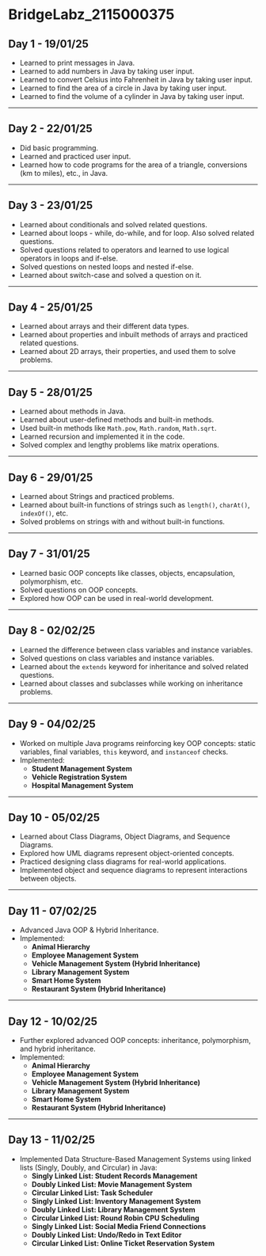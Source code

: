 # BridgeLabz_2115000375

## Day 1 - 19/01/25
- Learned to print messages in Java.
- Learned to add numbers in Java by taking user input.
- Learned to convert Celsius into Fahrenheit in Java by taking user input.
- Learned to find the area of a circle in Java by taking user input.
- Learned to find the volume of a cylinder in Java by taking user input.

---

## Day 2 - 22/01/25
- Did basic programming.
- Learned and practiced user input.
- Learned how to code programs for the area of a triangle, conversions (km to miles), etc., in Java.

---

## Day 3 - 23/01/25
- Learned about conditionals and solved related questions.
- Learned about loops - while, do-while, and for loop. Also solved related questions.
- Solved questions related to operators and learned to use logical operators in loops and if-else.
- Solved questions on nested loops and nested if-else.
- Learned about switch-case and solved a question on it.

---

## Day 4 - 25/01/25
- Learned about arrays and their different data types.
- Learned about properties and inbuilt methods of arrays and practiced related questions.
- Learned about 2D arrays, their properties, and used them to solve problems.

---

## Day 5 - 28/01/25
- Learned about methods in Java.
- Learned about user-defined methods and built-in methods.
- Used built-in methods like `Math.pow`, `Math.random`, `Math.sqrt`.
- Learned recursion and implemented it in the code.
- Solved complex and lengthy problems like matrix operations.

---

## Day 6 - 29/01/25
- Learned about Strings and practiced problems.
- Learned about built-in functions of strings such as `length()`, `charAt()`, `indexOf()`, etc.
- Solved problems on strings with and without built-in functions.

---

## Day 7 - 31/01/25
- Learned basic OOP concepts like classes, objects, encapsulation, polymorphism, etc.
- Solved questions on OOP concepts.
- Explored how OOP can be used in real-world development.

---

## Day 8 - 02/02/25
- Learned the difference between class variables and instance variables.
- Solved questions on class variables and instance variables.
- Learned about the `extends` keyword for inheritance and solved related questions.
- Learned about classes and subclasses while working on inheritance problems.

---

## Day 9 - 04/02/25
- Worked on multiple Java programs reinforcing key OOP concepts: static variables, final variables, `this` keyword, and `instanceof` checks.
- Implemented:
  - **Student Management System**
  - **Vehicle Registration System**
  - **Hospital Management System**
  
---

## Day 10 - 05/02/25
- Learned about Class Diagrams, Object Diagrams, and Sequence Diagrams.
- Explored how UML diagrams represent object-oriented concepts.
- Practiced designing class diagrams for real-world applications.
- Implemented object and sequence diagrams to represent interactions between objects.

---

## Day 11 - 07/02/25
- Advanced Java OOP & Hybrid Inheritance.
- Implemented:
  - **Animal Hierarchy**
  - **Employee Management System**
  - **Vehicle Management System (Hybrid Inheritance)**
  - **Library Management System**
  - **Smart Home System**
  - **Restaurant System (Hybrid Inheritance)**

---

## Day 12 - 10/02/25
- Further explored advanced OOP concepts: inheritance, polymorphism, and hybrid inheritance.
- Implemented:
  - **Animal Hierarchy**
  - **Employee Management System**
  - **Vehicle Management System (Hybrid Inheritance)**
  - **Library Management System**
  - **Smart Home System**
  - **Restaurant System (Hybrid Inheritance)**

---

## Day 13 - 11/02/25
- Implemented Data Structure-Based Management Systems using linked lists (Singly, Doubly, and Circular) in Java:
  - **Singly Linked List: Student Records Management**
  - **Doubly Linked List: Movie Management System**
  - **Circular Linked List: Task Scheduler**
  - **Singly Linked List: Inventory Management System**
  - **Doubly Linked List: Library Management System**
  - **Circular Linked List: Round Robin CPU Scheduling**
  - **Singly Linked List: Social Media Friend Connections**
  - **Doubly Linked List: Undo/Redo in Text Editor**
  - **Circular Linked List: Online Ticket Reservation System**

